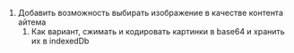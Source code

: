 1. Добавить возможность выбирать изображение в качестве контента айтема
   1. Как вариант, сжимать и кодировать картинки в base64 и хранить их в indexedDb
